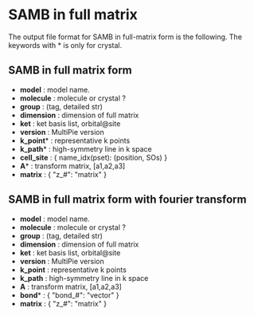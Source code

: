 # SAMB in full matrix

The output file format for SAMB in full-matrix form is the following. The keywords with * is only for crystal.

## SAMB in full matrix form
- **model** : model name.
- **molecule** : molecule or crystal ?
- **group** : (tag, detailed str)
- **dimension** : dimension of full matrix
- **ket** : ket basis list, orbital@site
- **version** : MultiPie version
- **k_point*** : representative k points
- **k_path*** : high-symmetry line in k space
- **cell_site** : { name_idx(pset): (position, SOs) }
- **A*** : transform matrix, [a1,a2,a3]
- **matrix** : { "z_#": "matrix" }

## SAMB in full matrix form with fourier transform
- **model** : model name.
- **molecule** : molecule or crystal ?
- **group** : (tag, detailed str)
- **dimension** : dimension of full matrix
- **ket** : ket basis list, orbital@site
- **version** : MultiPie version
- **k_point** : representative k points
- **k_path** : high-symmetry line in k space
- **A** : transform matrix, [a1,a2,a3]
- **bond*** : { "bond_#": "vector" }
- **matrix** : { "z_#": "matrix" }

